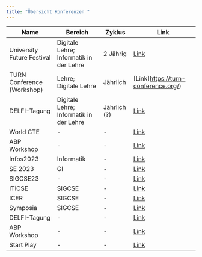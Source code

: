 ```yaml
---
title: "Übersicht Konferenzen "
---
```




| Name | Bereich | Zyklus | Link |
| --- | --- | --- | --- |
| University Future Festival | Digitale Lehre; Informatik in der Lehre | 2 Jährig | [Link](https://festival.hfd.digital/de/) |
| TURN Conference (Workshop)| Lehre; Digitale Lehre | Jährlich | [Link]https://turn-conference.org/) |
| DELFI-Tagung | Digitale Lehre; Informatik in der Lehre | Jährlich (?)| [Link](https://delfi-tagung.de/) |
| World CTE | - | - | [Link](https://www.worldcte.org/) |
| ABP Workshop | - | - | [Link](https://www.abp-workshop.de/) |
| Infos2023 | Informatik | - | [Link](https://infos2023.informatik.uni-rostock.de) |
| SE 2023 | GI | - | [Link](https://se-2023.gi.de/) |
| SIGCSE23 | - | - | [Link](https://cssplice.github.io/SIGCSE23/CFP.html) |
| ITiCSE | SIGCSE | - | [Link](https://sigcse.org/events/iticse/index.html) |
| ICER | SIGCSE | - | [Link](https://sigcse.org/events/icer/index.html) |
| Symposia | SIGCSE | - | [Link](https://sigcse.org/events/symposia/index.html) |
| DELFI-Tagung | - | - | [Link](https://delfi-tagung.de/delfi-2023/call-for-papers) |
| ABP Workshop | - | - | [Link](https://www.abp-workshop.de) |
| Start Play | - | - | [Link](https://startplay-conference.com/) |

